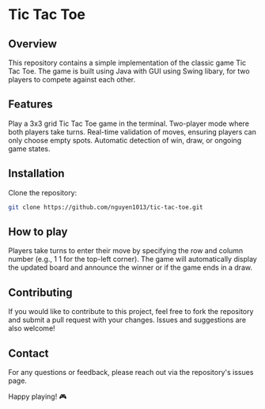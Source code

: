 # Tic Tac Toe

## Overview
This repository contains a simple implementation of the classic game Tic Tac Toe. The game is built using Java with GUI using Swing libary, for two players to compete against each other.

## Features
Play a 3x3 grid Tic Tac Toe game in the terminal.
Two-player mode where both players take turns.
Real-time validation of moves, ensuring players can only choose empty spots.
Automatic detection of win, draw, or ongoing game states.

## Installation
Clone the repository:
 ```bash
git clone https://github.com/nguyen1013/tic-tac-toe.git
```

## How to play
Players take turns to enter their move by specifying the row and column number (e.g., 1 1 for the top-left corner).
The game will automatically display the updated board and announce the winner or if the game ends in a draw.

## Contributing
If you would like to contribute to this project, feel free to fork the repository and submit a pull request with your changes. Issues and suggestions are also welcome!

## Contact
For any questions or feedback, please reach out via the repository's issues page.

Happy playing! 🎮
